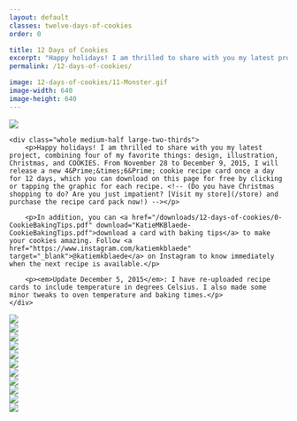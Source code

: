 ```yaml
---
layout: default
classes: twelve-days-of-cookies
order: 0

title: 12 Days of Cookies
excerpt: "Happy holidays! I am thrilled to share with you my latest project, combining four of my favorite things: design, illustration, Christmas, and COOKIES."
permalink: /12-days-of-cookies/

image: 12-days-of-cookies/11-Monster.gif
image-width: 640
image-height: 640
---
```


<div class="grid twelve-days-of-cookies">
	<div class="whole medium-half large-third">
		<img src="/images/pages/12-days-of-cookies/0-BakingTipsPromo.png" />
	</div>

	<div class="whole medium-half large-two-thirds">
		<p>Happy holidays! I am thrilled to share with you my latest project, combining four of my favorite things: design, illustration, Christmas, and COOKIES. From November 28 to December 9, 2015, I will release a new 4&Prime;&times;6&Prime; cookie recipe card once a day for 12 days, which you can download on this page for free by clicking or tapping the graphic for each recipe. <!-- (Do you have Christmas shopping to do? Are you just impatient? [Visit my store](/store) and purchase the recipe card pack now!) --></p>

		<p>In addition, you can <a href="/downloads/12-days-of-cookies/0-CookieBakingTips.pdf" download="KatieMKBlaede-CookieBakingTips.pdf">download a card with baking tips</a> to make your cookies amazing. Follow <a href="https://www.instagram.com/katiemkblaede" target="_blank">@katiemkblaede</a> on Instagram to know immediately when the next recipe is available.</p>

		<p><em>Update December 5, 2015</em>: I have re-uploaded recipe cards to include temperature in degrees Celsius. I also made some minor tweaks to oven temperature and baking times.</p>
	</div>
</div>

<div class="grid cookie-downloads twelve-days-of-cookies">
	<div class="whole medium-half large-third">
		<a href="/downloads/12-days-of-cookies/1-TastesLikeChristmas.pdf" download="KatieMKBlaede-TastesLikeChristmasCookies.pdf">
			<img src="/images/pages/12-days-of-cookies/1-TastesLikeChristmas.gif" />
		</a>
	</div>
	<div class="whole medium-half large-third">
		<a href="/downloads/12-days-of-cookies/2-Snickerdoodles.pdf" download="KatieMKBlaede-Snickerdoodles.pdf">
			<img src="/images/pages/12-days-of-cookies/2-Snickerdoodles.gif" />
		</a>
	</div>
	<div class="whole medium-half large-third">
		<a href="/downloads/12-days-of-cookies/3-ChocolateRaspberry.pdf" download="KatieMKBlaede-ChocolateRaspberryCookies.pdf">
			<img src="/images/pages/12-days-of-cookies/3-ChocolateRaspberry.gif" />
		</a>
	</div>
	<div class="whole medium-half large-third">
		<a href="/downloads/12-days-of-cookies/4-GingerMolasses.pdf" download="KatieMKBlaede-GingerMolassesCookies.pdf">
			<img src="/images/pages/12-days-of-cookies/4-GingerMolasses.gif" />
		</a>
	</div>
	<div class="whole medium-half large-third">
		<a href="/downloads/12-days-of-cookies/5-FruityPebblesPudding.pdf" download="KatieMKBlaede-FruityPebblesPuddingCookies.pdf">
			<img src="/images/pages/12-days-of-cookies/5-FruityPebblesPudding.gif" />
		</a>
	</div>
	<div class="whole medium-half large-third">
		<a href="/downloads/12-days-of-cookies/6-PeanutButterWhiteChocolatePretzel.pdf" download="KatieMKBlaede-PBWhiteChocPretzelCookies.pdf">
			<img src="/images/pages/12-days-of-cookies/6-PBWhiteChocPretzel.gif" />
		</a>
	</div>
	<div class="whole medium-half large-third">
		<a href="/downloads/12-days-of-cookies/7-Sugar.pdf" download="KatieMKBlaede-SugarCookies.pdf">
			<img src="/images/pages/12-days-of-cookies/7-Sugar.gif" />
		</a>
	</div>
	<div class="whole medium-half large-third">
		<a href="/downloads/12-days-of-cookies/8-OatmealRumRaisin.pdf" download="KatieMKBlaede-OatmealRumRaisinCookies.pdf">
			<img src="/images/pages/12-days-of-cookies/8-OatmealRumRaisin.gif" />
		</a>
	</div>
	<div class="whole medium-half large-third">
		<a href="/downloads/12-days-of-cookies/9-ShortbreadThumbprints.pdf" download="KatieMKBlaede-ShortbreadThumbprints.pdf">
			<img src="/images/pages/12-days-of-cookies/9-ShortbreadThumbprints.gif" />
		</a>
	</div>
	<div class="whole medium-half large-third">
		<a href="/downloads/12-days-of-cookies/10-BirthdayCakeGoldenOreo.pdf" download="KatieMKBlaede-BirthdayCakeGoldenOreoCookies.pdf">
			<img src="/images/pages/12-days-of-cookies/10-BirthdayCakeGoldenOreo.gif" />
		</a>
	</div>
	<div class="whole medium-half large-third">
		<a href="/downloads/12-days-of-cookies/11-Monster.pdf" download="KatieMKBlaede-CotteyMonsterCookies.pdf">
			<img src="/images/pages/12-days-of-cookies/11-Monster.gif" />
		</a>
	</div>
</div>
